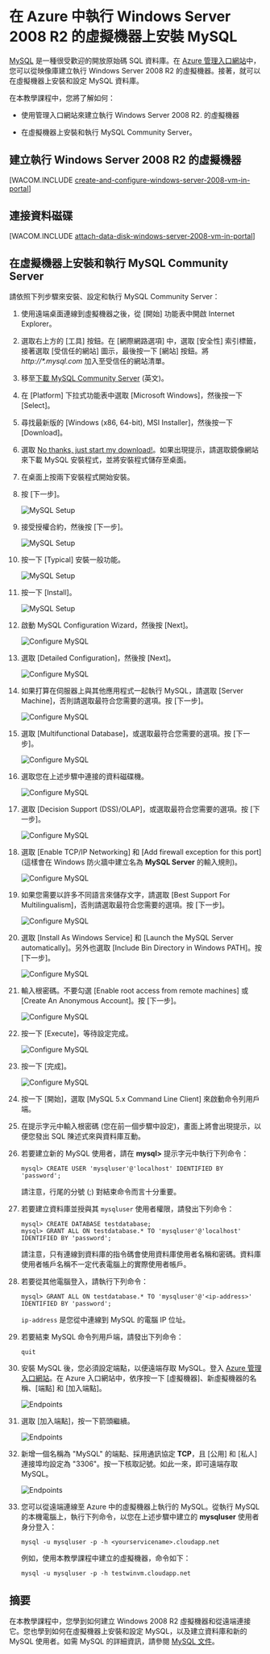<properties urlDisplayName="Install MySQL" pageTitle="在 Azure 中建立執行 MySQL 的虛擬機器" metaKeywords="Azure virtual machines, Azure Windows Server, Azure installing MySQL, Azure configuring MySQL, Azure databases" description="建立執行 Windows Server 2008 R2 的 Azure 虛擬機器，然後在該虛擬機器上安裝及設定 MySQL 資料庫。" metaCanonical="" services="virtual-machines" documentationCenter="" title="在 Azure 中執行 Windows Server 2008 R2 的虛擬機器上安裝 MySQL" authors="kathydav" solutions="" manager="timlt" editor="tysonn" />

<tags ms.service="virtual-machines" ms.workload="infrastructure-services" ms.tgt_pltfrm="vm-windows" ms.devlang="na" ms.topic="article" ms.date="12/15/2013" ms.author="kathydav" />

# 在 Azure 中執行 Windows Server 2008 R2 的虛擬機器上安裝 MySQL

[MySQL][MySQL] 是一種很受歡迎的開放原始碼 SQL 資料庫。在 [Azure 管理入口網站][Azure 管理入口網站]中，您可以從映像庫建立執行 Windows Server 2008 R2 的虛擬機器。接著，就可以在虛擬機器上安裝和設定 MySQL 資料庫。

在本教學課程中，您將了解如何：

-   使用管理入口網站來建立執行 Windows Server 2008 R2. 的虛擬機器

-   在虛擬機器上安裝和執行 MySQL Community Server。

## 建立執行 Windows Server 2008 R2 的虛擬機器

[WACOM.INCLUDE [create-and-configure-windows-server-2008-vm-in-portal](../includes/create-and-configure-windows-server-2008-vm-in-portal.md)]

## 連接資料磁碟

[WACOM.INCLUDE [attach-data-disk-windows-server-2008-vm-in-portal](../includes/attach-data-disk-windows-server-2008-vm-in-portal.md)]

## 在虛擬機器上安裝和執行 MySQL Community Server

請依照下列步驟來安裝、設定和執行 MySQL Community Server：

1.  使用遠端桌面連線到虛擬機器之後，從 [開始] 功能表中開啟 Internet Explorer。

2.  選取右上方的 [工具] 按鈕。在 [網際網路選項] 中，選取 [安全性] 索引標籤，接著選取 [受信任的網站] 圖示，最後按一下 [網站] 按鈕。將 *http://\*.mysql.com* 加入至受信任的網站清單。

3.  移至[下載 MySQL Community Server][下載 MySQL Community Server] (英文)。

4.  在 [Platform] 下拉式功能表中選取 [Microsoft Windows]，然後按一下 [Select]。

5.  尋找最新版的 [Windows (x86, 64-bit), MSI Installer]，然後按一下 [Download]。

6.  選取 [No thanks, just start my download!](或註冊帳戶)。如果出現提示，請選取鏡像網站來下載 MySQL 安裝程式，並將安裝程式儲存至桌面。

7.  在桌面上按兩下安裝程式開始安裝。

8.  按 [下一步]。

    ![MySQL Setup][MySQL Setup]

9.  接受授權合約，然後按 [下一步]。

    ![MySQL Setup][1]

10. 按一下 [Typical] 安裝一般功能。

    ![MySQL Setup][2]

11. 按一下 [Install]。

    ![MySQL Setup][3]

12. 啟動 MySQL Configuration Wizard，然後按 [Next]。

    ![Configure MySQL][Configure MySQL]

13. 選取 [Detailed Configuration]，然後按 [Next]。

    ![Configure MySQL][4]

14. 如果打算在伺服器上與其他應用程式一起執行 MySQL，請選取 [Server Machine]，否則請選取最符合您需要的選項。按 [下一步]。

    ![Configure MySQL][5]

15. 選取 [Multifunctional Database]，或選取最符合您需要的選項。按 [下一步]。

    ![Configure MySQL][6]

16. 選取您在上述步驟中連接的資料磁碟機。

    ![Configure MySQL][7]

17. 選取 [Decision Support (DSS)/OLAP]，或選取最符合您需要的選項。按 [下一步]。

    ![Configure MySQL][8]

18. 選取 [Enable TCP/IP Networking] 和 [Add firewall exception for this port] (這樣會在 Windows 防火牆中建立名為 **MySQL Server** 的輸入規則)。

    ![Configure MySQL][9]

19. 如果您需要以許多不同語言來儲存文字，請選取 [Best Support For Multilingualism]，否則請選取最符合您需要的選項。按 [下一步]。

    ![Configure MySQL][10]

20. 選取 [Install As Windows Service] 和 [Launch the MySQL Server automatically]。另外也選取 [Include Bin Directory in Windows PATH]。按 [下一步]。

    ![Configure MySQL][11]

21. 輸入根密碼。不要勾選 [Enable root access from remote machines] 或 [Create An Anonymous Account]。按 [下一步]。

    ![Configure MySQL][12]

22. 按一下 [Execute]，等待設定完成。

    ![Configure MySQL][13]

23. 按一下 [完成]。

    ![Configure MySQL][14]

24. 按一下 [開始]，選取 [MySQL 5.x Command Line Client] 來啟動命令列用戶端。

25. 在提示字元中輸入根密碼 (您在前一個步驟中設定)，畫面上將會出現提示，以便您發出 SQL 陳述式來與資料庫互動。

26. 若要建立新的 MySQL 使用者，請在 **mysql\>** 提示字元中執行下列命令：

        mysql> CREATE USER 'mysqluser'@'localhost' IDENTIFIED BY 'password';

    請注意，行尾的分號 (;) 對結束命令而言十分重要。

27. 若要建立資料庫並授與其 `mysqluser` 使用者權限，請發出下列命令：

        mysql> CREATE DATABASE testdatabase;
        mysql> GRANT ALL ON testdatabase.* TO 'mysqluser'@'localhost' IDENTIFIED BY 'password';

    請注意，只有連線到資料庫的指令碼會使用資料庫使用者名稱和密碼。資料庫使用者帳戶名稱不一定代表電腦上的實際使用者帳戶。

28. 若要從其他電腦登入，請執行下列命令：

        mysql> GRANT ALL ON testdatabase.* TO 'mysqluser'@'<ip-address>' IDENTIFIED BY 'password';

    `ip-address` 是您從中連線到 MySQL 的電腦 IP 位址。

29. 若要結束 MySQL 命令列用戶端，請發出下列命令：

        quit

30. 安裝 MySQL 後，您必須設定端點，以便遠端存取 MySQL。登入 [Azure 管理入口網站][Azure 管理入口網站]。在 Azure 入口網站中，依序按一下 [虛擬機器]、新虛擬機器的名稱、[端點] 和 [加入端點]。

    ![Endpoints][Endpoints]

31. 選取 [加入端點]，按一下箭頭繼續。

    ![Endpoints][15]

32. 新增一個名稱為 "MySQL" 的端點、採用通訊協定 **TCP**，且 [公用] 和 [私人] 連接埠均設定為 "3306"。按一下核取記號。如此一來，即可遠端存取 MySQL。

    ![Endpoints][16]

33. 您可以從遠端連線至 Azure 中的虛擬機器上執行的 MySQL。從執行 MySQL 的本機電腦上，執行下列命令，以您在上述步驟中建立的 **mysqluser** 使用者身分登入：

        mysql -u mysqluser -p -h <yourservicename>.cloudapp.net

    例如，使用本教學課程中建立的虛擬機器，命令如下：

        mysql -u mysqluser -p -h testwinvm.cloudapp.net

## 摘要

在本教學課程中，您學到如何建立 Windows 2008 R2 虛擬機器和從遠端連接它。您也學到如何在虛擬機器上安裝和設定 MySQL，以及建立資料庫和新的 MySQL 使用者。如需 MySQL 的詳細資訊，請參閱 [MySQL 文件][MySQL 文件]。

  [MySQL]: http://www.mysql.com
  [Azure 管理入口網站]: http://manage.windowsazure.com
  [下載 MySQL Community Server]: http://www.mysql.com/downloads/mysql/
  [MySQL Setup]: ./media/virtual-machines-mysql-windows-server-2008r2/MySQLInstall1.png
  [1]: ./media/virtual-machines-mysql-windows-server-2008r2/MySQLInstall2.png
  [2]: ./media/virtual-machines-mysql-windows-server-2008r2/MySQLInstall3.png
  [3]: ./media/virtual-machines-mysql-windows-server-2008r2/MySQLInstall4.png
  [Configure MySQL]: ./media/virtual-machines-mysql-windows-server-2008r2/MySQLConfig1.png
  [4]: ./media/virtual-machines-mysql-windows-server-2008r2/MySQLConfig2.png
  [5]: ./media/virtual-machines-mysql-windows-server-2008r2/MySQLConfig3.png
  [6]: ./media/virtual-machines-mysql-windows-server-2008r2/MySQLConfig4.png
  [7]: ./media/virtual-machines-mysql-windows-server-2008r2/MySQLConfig5.png
  [8]: ./media/virtual-machines-mysql-windows-server-2008r2/MySQLConfig6.png
  [9]: ./media/virtual-machines-mysql-windows-server-2008r2/MySQLConfig7.png
  [10]: ./media/virtual-machines-mysql-windows-server-2008r2/MySQLConfig8.png
  [11]: ./media/virtual-machines-mysql-windows-server-2008r2/MySQLConfig9.png
  [12]: ./media/virtual-machines-mysql-windows-server-2008r2/MySQLConfig10.png
  [13]: ./media/virtual-machines-mysql-windows-server-2008r2/MySQLConfig11.png
  [14]: ./media/virtual-machines-mysql-windows-server-2008r2/MySQLConfig12.png
  [Endpoints]: ./media/virtual-machines-mysql-windows-server-2008r2/WinVMAddEndpointMySQL0.png
  [15]: ./media/virtual-machines-mysql-windows-server-2008r2/WinVMAddEndpointMySQL1.png
  [16]: ./media/virtual-machines-mysql-windows-server-2008r2/WinVMAddEndpointMySQL.png
  [MySQL 文件]: http://dev.mysql.com/doc/
